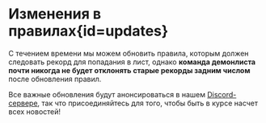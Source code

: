 <div class='panel fade js-scroll-anim' data-anim='fade'>

# Изменения в правилах{id=updates}

С течением времени мы можем обновить правила, которым должен следовать рекорд для попадания в лист, однако **команда демонлиста почти никогда не будет отклонять старые рекорды задним числом** после обновления правил.

Все важные обновления будут анонсироваться в нашем [Discord-сервере](https://discord.gg/demonlist), так что присоединяйтесь для того, чтобы быть в курсе насчет всех новостей!

</div>
